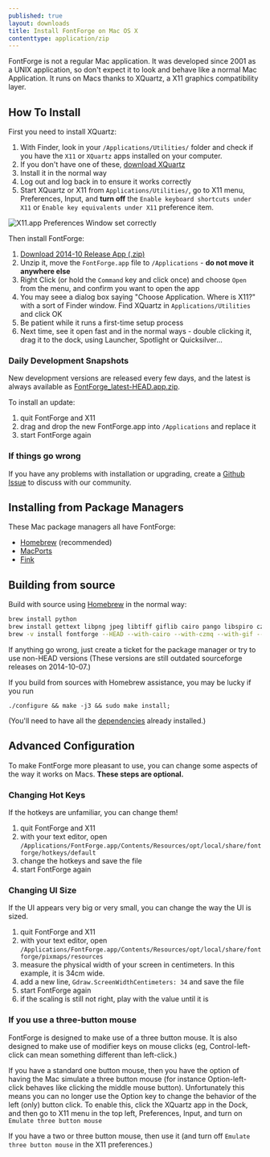 ```yaml
---
published: true
layout: downloads
title: Install FontForge on Mac OS X
contenttype: application/zip
---
```


FontForge is not a regular Mac application.
It was developed since 2001 as a UNIX application, so don't expect it to look and behave like a normal Mac Application.
It runs on Macs thanks to XQuartz, a X11 graphics compatibility layer.

## How To Install 

First you need to install XQuartz:

1. With Finder, look in your `/Applications/Utilities/` folder and check if you have the `X11` or `XQuartz` apps installed on your computer.
2. If you don't have one of these, [download XQuartz](http://xquartz.macosforge.org)
3. Install it in the normal way
4. Log out and log back in to ensure it works correctly
5. Start XQuartz or X11 from `Applications/Utilities/`, go to X11 menu, Preferences, Input, and **turn off** the `Enable keyboard shortcuts under X11` or `Enable key equivalents under X11` preference item.

![X11.app Preferences Window set correctly](../x11prefs.png)

Then install FontForge:

1. [Download 2014-10 Release App (.zip)](https://github.com/fontforge/fontforge/releases/download/20141014/FontForge-Mac-2014-10-14.zip)
2. Unzip it, move the `FontForge.app` file to `/Applications` - **do not move it anywhere else**
3. Right Click (or hold the `Command` key and click once) and choose `Open` from the menu, and confirm you want to open the app
4. You may seee a dialog box saying "Choose Application. Where is X11?" with a sort of Finder window. Find XQuartz in `Applications/Utilities` and click OK
4. Be patient while it runs a first-time setup process
5. Next time, see it open fast and in the normal ways - double clicking it, drag it to the dock, using Launcher, Spotlight or Quicksilver...

### Daily Development Snapshots

New development versions are released every few days, and the latest is always available as [FontForge_latest-HEAD.app.zip](http://fuuko.libferris.com/osx/packages/FontForge_latest-HEAD.app.zip).

To install an update:

1. quit FontForge and X11
2. drag and drop the new FontForge.app into `/Applications` and replace it
3. start FontForge again

### If things go wrong

If you have any problems with installation or upgrading, create a [Github Issue](https://guides.github.com/features/issues/) to discuss with our community.

## Installing from Package Managers

These Mac package managers all have FontForge:

* [Homebrew](http://www.brew.sh) (recommended)
* [MacPorts](http://www.macports.org/)
* [Fink](http://www.finkproject.org/)

## Building from source

Build with source using [Homebrew](http://www.brew.sh) in the normal way:

```Bash
brew install python
brew install gettext libpng jpeg libtiff giflib cairo pango libspiro czmq fontconfig automake libtool pkg-config glib pango
brew -v install fontforge --HEAD --with-cairo --with-czmq --with-gif --with-x --with-libspiro --with-pango --enable-pyextension --debug
```
If anything go wrong, just create a ticket for the package manager or try to use non-HEAD versions
(These versions are still outdated sourceforge releases on 2014-10-07.)

If you build from sources with Homebrew assistance, you may be lucky if you run

    ./configure && make -j3 && sudo make install;

(You'll need to have all the [dependencies](../source.html#Dependencies) already installed.)

## Advanced Configuration

To make FontForge more pleasant to use, you can change some aspects of the way it works on Macs. **These steps are optional.**

### Changing Hot Keys

If the hotkeys are unfamiliar, you can change them!

1. quit FontForge and X11
2. with your text editor, open `/Applications/FontForge.app/Contents/Resources/opt/local/share/fontforge/hotkeys/default`
3. change the hotkeys and save the file
4. start FontForge again

### Changing UI Size

If the UI appears very big or very small, you can change the way the UI is sized.

1. quit FontForge and X11
2. with your text editor, open `/Applications/FontForge.app/Contents/Resources/opt/local/share/fontforge/pixmaps/resources`
3. measure the physical width of your screen in centimeters. In this example, it is 34cm wide.
4. add a new line, `Gdraw.ScreenWidthCentimeters: 34` and save the file
5. start FontForge again
6. if the scaling is still not right, play with the value until it is

### If you use a three-button mouse

FontForge is designed to make use of a three button mouse. It is also designed to make use of modifier keys on mouse clicks (eg, Control-left-click can mean something different than left-click.)

If you have a standard one button mouse, then you have the option of having the Mac simulate a three button mouse (for instance Option-left-click behaves like clicking the middle mouse button). Unfortunately this means you can no longer use the Option key to change the behavior of the left (only) button click. To enable this, click the XQuartz app in the Dock, and then go to X11 menu in the top left, Preferences, Input, and turn on `Emulate three button mouse`

If you have a two or three button mouse, then use it (and turn off `Emulate three button mouse` in the X11 preferences.)
